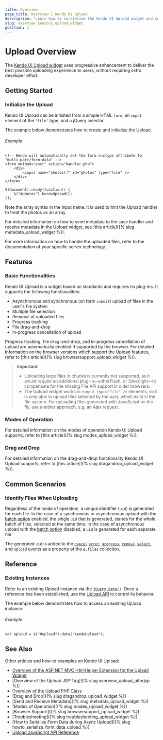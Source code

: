 ```yaml
---
title: Overview
page_title: Overview | Kendo UI Upload
description: "Learn how to initialize the Kendo UI Upload widget and configure its behavior."
slug: overview_kendoui_upload_widget
position: 1
---
```


# Upload Overview

The [Kendo UI Upload widget](http://demos.telerik.com/kendo-ui/upload/index) uses progressive enhancement to deliver the best possible uploading experience to users, without requiring extra developer effort.

## Getting Started

### Initialize the Upload

Kendo UI Upload can be initiated from a simple HTML `form`, an `input` element of the `"file"` type, and a jQuery selector.

The example below demonstrates how to create and initialize the Upload.

###### Example

    <!-- Kendo will automatically set the form enctype attribute to "multi-part/form-data" -->
    <form method="post" action="handler.php">
        <div>
            <input name="photos[]" id="photos" type="file" />
        </div>
    </form>

    $(document).ready(function() {
        $("#photos").kendoUpload();
    });

Note the array syntax in the input name: it is used to hint the Upload handler to treat the photos as an array.

For detailed information on how to send metadata to the save handler and receive metadata in the Upload widget, see [this article]({% slug metadata_upload_widget %}).

For more information on how to handle the uploaded files, refer to the documentation of your specific server technology.

## Features

### Basic Functionalities

Kendo UI Upload is a widget based on standards and requires no plug-ins. It supports the following functionalities:

*   Asynchronous and synchronous (on form `submit`) upload of files in the user's file system
*   Multiple file selection
*   Removal of uploaded files
*   Progress tracking
*   File drag-and-drop
*   In-progress cancellation of upload

Progress tracking, file drag-and-drop, and in-progress cancellation of upload are automatically enabled if supported by the browser. For detailed information on the browser versions which support the Upload features, refer to [this article]({% slug browsersupport_upload_widget %}).

> **Important**
> * Uploading large files in chunks is currently not supported, as it would require an additional plug-in&mdash;eitherFlash, or Silverlight&mdash;to compensate for the missing File API support in older browsers.
> * The Upload widget works in `<input type="file" />` elements, so it is only able to upload files selected by the user, which exist in the file system. For uploading files generated with JavaScript on the fly, use another approach, e.g. an Ajax request.

### Modes of Operation

For detailed information on the modes of operation Kendo UI Upload supports, refer to [this article]({% slug modes_upload_widget %}).

### Drag and Drop

For detailed information on the drag-and-drop functionality Kendo UI Upload supports, refer to [this article]({% slug dragandrop_upload_widget %}).

## Common Scenarios

### Identify Files When Uploading

Regardless of the mode of operation, a unique identifier (`uid`) is generated for each file. In the case of a synchronous or asynchronous upload with the [batch option](/api/javascript/ui/upload#configuration-async.batch) enabled, the single `uid` that is generated, stands for the whole batch of files, selected at the same time. In the case of asynchronous upload with the [batch option](/api/javascript/ui/upload#configuration-async.batch) disabled, a `uid` is generated for each separate file.   

The generated `uid` is added to the [`cancel`](/api/javascript/ui/upload#events-cancel) [`error`](/api/javascript/ui/upload#events-error), [`progress`](/api/javascript/ui/upload#events-progress), [`remove`](/api/javascript/ui/upload#events-remove), [`select`](/api/javascript/ui/upload#events-select), and [`upload`](/api/javascript/ui/upload#events-upload) events as a property of the `e.files` collection.

## Reference

### Existing Instances

Refer to an existing Upload instance via the [`jQuery.data()`](http://api.jquery.com/jQuery.data/). Once a reference has been established, use the [Upload API](/api/javascript/ui/upload) to control its behavior.

The example below demonstrates how to access an existing Upload instance.

###### Example

    var upload = $("#upload").data("kendoUpload");

## See Also

Other articles and how-to examples on Kendo UI Upload:

* [Overview of the ASP.NET MVC HtmlHelper Extension for the Upload Widget](/aspnet-mvc/helpers/upload/overview)
* [Overview of the Upload JSP Tag]({% slug overview_upload_uiforjsp %})
* [Overview of the Upload PHP Class](/php/widgets/upload/overview)
* [Drag and Drop]({% slug dragandrop_upload_widget %})
* [Send and Receive Metadata]({% slug metadata_upload_widget %})
* [Modes of Operation]({% slug modes_upload_widget %})
* [Browser Support]({% slug browsersupport_upload_widget %})
* [Troubleshooting]({% slug troubleshooting_upload_widget %})
* [How to Serialize Form Data during Async Upload]({% slug howto_serialize_form_data_upload %})
* [Upload JavaScript API Reference](/api/javascript/ui/upload)
